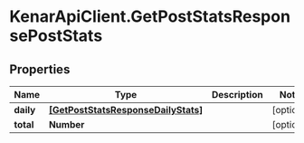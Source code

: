 # KenarApiClient.GetPostStatsResponsePostStats

## Properties

Name | Type | Description | Notes
------------ | ------------- | ------------- | -------------
**daily** | [**[GetPostStatsResponseDailyStats]**](GetPostStatsResponseDailyStats.md) |  | [optional] 
**total** | **Number** |  | [optional] 


